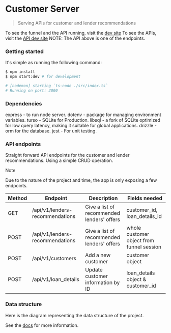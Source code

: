 # Customer Server

> Serving APIs for customer and lender recommendations

To see the funnel and the API running, visit the [dev site](https://customer-funnel.fly.dev/)
To see the APIs, visit the [API dev site](https://customer-server.fly.dev/api/v1/lenders)
NOTE: The API above is one of the endpoints.

### Getting started

It's simple as running the following command:

```bash
$ npm install
$ npm start:dev # for development

# [nodemon] starting `ts-node ./src/index.ts`
# Running on port: 3000
```

### Dependencies

express - to run node server.
dotenv - package for managing environment variables.
turso - SQLite for Production.
libsql - a fork of SQLite optimized for low query latency, making it suitable for global applications.
drizzle - orm for the database.
jest - For unit testing.


### API endpoints

Straight forward API endpoints for the customer and lender recommendations. Using a simple CRUD operation.

> [!NOTE]
> Due to the nature of the project and time, the app is only exposing a few endpoints.

| Method | Endpoint                        | Description                                               | Fields needed                            |
|--------|---------------------------------|-----------------------------------------------------------|------------------------------------------|
| GET    | /api/v1/lenders-recommendations | Give a list of recommended lenders' offers                | customer_id, loan_details_id             |
| POST   | /api/v1/lenders-recommendations | Give a list of recommended lenders' offers                | whole customer object from funnel session|
| POST   | /api/v1/customers               | Add a new customer                                        | customer object                          |
| POST   | /api/v1/loan_details            | Update customer information by ID                         | loan_details object & customer_id        |

### Data structure

Here is the diagram representing the data structure of the project.

See the [docs](./docs/db-diagram.png) for more information.
